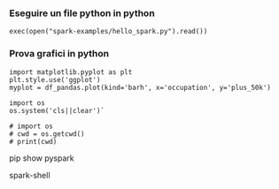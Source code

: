 ### Eseguire un file python in python
```
exec(open("spark-examples/hello_spark.py").read())
```
### Prova grafici in python
```
import matplotlib.pyplot as plt
plt.style.use('ggplot')
myplot = df_pandas.plot(kind='barh', x='occupation', y='plus_50k')
```
```
import os
os.system('cls||clear')`
```
```
# import os
# cwd = os.getcwd()
# print(cwd)
```

pip show pyspark

spark-shell




